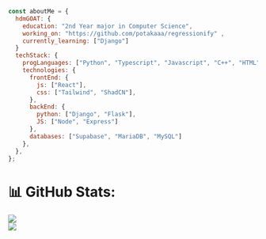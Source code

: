 ```javascript
const aboutMe = {
  hdmGOAT: {
    education: "2nd Year major in Computer Science",
    working_on: "https://github.com/potakaaa/regressionify" ,
    currently_learning: ["Django"]
  }
  techStack: {
    progLanguages: ["Python", "Typescript", "Javascript", "C++", "HTML", "CSS"],
    technologies: {
      frontEnd: {
        js: ["React"],
        css: ["Tailwind", "ShadCN"],
      },
      backEnd: {
        python: ["Django", "Flask"],
        JS: ["Node", "Express"]
      },
      databases: ["Supabase", "MariaDB", "MySQL"]
    },
  },
};
```

# 📊 GitHub Stats:
![](https://github-readme-stats.vercel.app/api?username=HDMgoat&theme=dark&hide_border=false&include_all_commits=false&count_private=false)<br/>
![](https://github-readme-streak-stats.herokuapp.com/?user=HDMgoat&theme=dark&hide_border=false)<br/>

